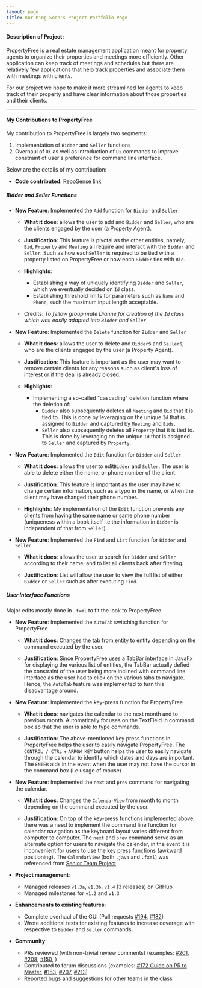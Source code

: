 ```yaml
---
layout: page
title: Kor Ming Soon's Project Portfolio Page
---
```

#### Description of Project:

PropertyFree is a real estate management application meant for property agents to organize their properties and meetings more efficiently.
Other application can keep track of meetings and schedules but there are relatively few applications that help track properties 
and associate them with meetings with clients.  

For our project we hope to make it more streamlined for agents to keep track of their property and have clear information about those properties
and their clients.  

___

#### My Contributions to PropertyFree

My contribution to PropertyFree is largely two segments:
1. Implementation of `Bidder` and `Seller` functions
2. Overhaul of `Ui` as well as introduction of `Ui` commands to improve constraint of user's preference for command line interface.

Below are the details of my contribution:
* **Code contributed**: 
[RepoSense link](https://nus-cs2103-ay2021s1.github.io/tp-dashboard/#breakdown=true&search=kormingsoon&sort=groupTitle&sortWithin=title&since=2020-08-14&timeframe=commit&mergegroup=&groupSelect=groupByRepos&checkedFileTypes=docs~functional-code~test-code~other)

##### Bidder and Seller Functions
* **New Feature**: Implemented the `Add` function for `Bidder` and `Seller`
  * **What it does**: allows the user to add and `Bidder` and `Seller`, who are the clients engaged by the user (a Property Agent).
  
  * **Justification**: This feature is pivotal as the other entities, namely, `Bid`, `Property` and `Meeting` all require and interact
  with the `Bidder` and `Seller`. Such as how each`Seller` is required to be tied with a property listed on PropertyFree 
  or how each `Bidder` ties with `Bid`. 
  
  * **Highlights**: 
    - Establishing a way of uniquely identifying `Bidder` and `Seller`, which we eventually decided on `Id` class.
    - Establishing threshold limits for parameters such as `Name` and `Phone`, such the maximum input length acceptable.
  * Credits: *To fellow group mate Dianne for creation of the `Id` class which was easily adapted into `Bidder` and `Seller`*

* **New Feature**: Implemented the `Delete` function for `Bidder` and `Seller`
  * **What it does**: allows the user to delete and `Bidder`s and `Seller`s, who are the clients engaged by the user (a Property Agent).
  
  * **Justification**: This feature is important as the user may want to remove certain clients for any reasons such as client's loss of 
  interest or if the deal is already closed. 
  
  * **Highlights**: 
    - Implementing a so-called "cascading" deletion function where the deletion of:
        - `Bidder` also subsequently deletes all `Meeting` and `Bid` that it is tied to. This is done by leveraging on the unique `Id` that is assigned
        to `Bidder` and captured by `Meeting` and `Bids`.
        - `Seller` also subsequently deletes all `Property` that it is tied to. This is done by leveraging on the unique `Id` that is assigned 
        to `Seller` and captured by `Property`.

* **New Feature**: Implemented the `Edit` function for `Bidder` and `Seller`
  * **What it does**: allows the user to edit`Bidder` and `Seller`. The user is able to delete either the name, or phone number of the client.
  
  * **Justification**: This feature is important as the user may have to change certain information, 
  such as a typo in the name, or when the client may have changed their phone number. 
  
  * **Highlights**:
   My implementation of the `Edit` function prevents any clients from having the same name or same phone number (uniqueness within a book itself i.e
  the information in `Bidder` is independent of that from `Seller`). 
  
* **New Feature**: Implemented the `Find` and `List` function for `Bidder` and `Seller`
  * **What it does**: allows the user to search for `Bidder` and `Seller` according to their name, and to list all clients back after filtering.
  
  * **Justification**: List will allow the user to view the full list of either `Bidder` or `Seller` such as after executing `Find`.
  
##### User Interface Functions

Major edits mostly done in `.fxml` to fit the look to PropertyFree.

* **New Feature**: Implemented the `AutoTab` switching function for PropertyFree
  * **What it does**: Changes the tab from entity to entity depending on the command executed by the user.
  
  * **Justification**:  Since PropertyFree uses a TabBar interface in JavaFx for displaying the various list of entities,
  the TabBar actually defied the constraint of the user being more inclined with command line interface as the user had to click
  on the various tabs to navigate. Hence, the `AutoTab` feature was implemented to turn this disadvantage around. 
   
* **New Feature**: Implemented the key-press function for PropertyFree
  * **What it does**:  navigates the calendar to the next month and to previous month. Automatically focuses on the TextField in 
    command box so that the user is able to type commands.
  
  * **Justification**: The above-mentioned key press functions in PropertyFree helps the user to easily navigate PropertyFree.
  The `CONTROL / CTRL` + `ARROW KEY` button helps the user to easily navigate through the calendar to identify which dates and days are important.
  The `ENTER` aids in the event when the user may not have the cursor in the command box (i.e usage of mouse)

* **New Feature**: Implemented the `next` and `prev` command for navigating the calendar.
  * **What it does**: Changes the `CalendarView` from month to month depending on the command executed by the user.
  
  * **Justification**: On top of the key-press functions implemented above, there was a need to implement the command line function for calendar navigation
  as the keyboard layout varies different from computer to computer. The `next` and `prev` command serve as an alternate option for users
  to navigate the calendar, in the event it is inconvenient for users to use the key press functions (awkward positioning).
  The `CalendarView` (both `.java` and `.fxml`) was referenced from [Senior Team Project](https://github.com/SirGoose3432/javafx-calendar/blob/master/src/FullCalendarView.java) 
* **Project management**:
  * Managed releases `v1.3a`, `v1.3b`, `v1.4` (3 releases) on GitHub
  * Managed milestones for `v1.2` and `v1.3`

* **Enhancements to existing features**:
  * Complete overhaul of the GUI (Pull requests [\#194](https://github.com/AY2021S1-CS2103-W14-1/tp/pull/194), [\#182](https://github.com/AY2021S1-CS2103-W14-1/tp/pull/182))
  * Wrote additional tests for existing features to increase coverage with respective to `Bidder` and `Seller` commands.

* **Community**:
  * PRs reviewed (with non-trivial review comments) (examples:
  [\#201](https://github.com/AY2021S1-CS2103-W14-1/tp/pull/201),
  [\#208](https://github.com/AY2021S1-CS2103-W14-1/tp/pull/208),
  [\#150](https://github.com/AY2021S1-CS2103-W14-1/tp/pull/150),
  )
  * Contributed to forum discussions (examples: 
  [\#172 Guide on PR to Master](https://github.com/nus-cs2103-AY2021S1/forum/issues/172), 
  [\#153](https://github.com/nus-cs2103-AY2021S1/forum/issues/153), 
  [\#207](https://github.com/nus-cs2103-AY2021S1/forum/issues/207),
  [\#213](https://github.com/nus-cs2103-AY2021S1/forum/issues/213))
  * Reported bugs and suggestions for other teams in the class 


